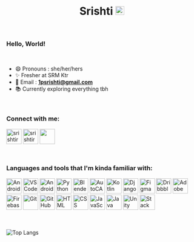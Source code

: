 <h1 align="center">Srishti <img src="https://img.icons8.com/color/2x/instagram-verification-badge.png" height="23">
</h1>

<br>

### Hello, World!

<br>

- :smile: Pronouns : she/her/hers
- :sparkles: Fresher at SRM Ktr
- :e-mail: Email : <a href="mailto:1psrishti@gmail.com" target="blank">**1psrishti@gmail.com**</a>
- :books: Currently exploring everything tbh

<br>

### Connect with me:

<p  align="left">

<a  href="https://linkedin.com/in/srishtirawat2002"  target="_blank">
<img  align="center"  src="https://img.icons8.com/doodle/2x/linkedin.png"  alt="srishtirawat2002"  height="40"  width="40"  /></a>
<a  href="https://www.instagram.com/_srishtayyy_"  target="_blank">
<img  align="center"  src="https://img.icons8.com/dusk/2x/instagram-new.png"  alt="srishtirawat2002"  height="40"  width="40"  /></a>
<a href="mailto:1psrishti@gmail.com" target="_blank">
<img  align="center"  src="https://img.icons8.com/doodle/2x/gmail.png"  height="40"  width="40"  /></a>


</p>

<br>

### Languages and tools that I'm kinda familiar with:

<p  align="left">

<img src="https://img.icons8.com/plasticine/2x/android-os.png"  alt="Android"  width="40"  height="40"/>    
<img src="https://img.icons8.com/plasticine/2x/visual-studio-code-2019.png"  alt="VSCode"  width="40"  height="40"/>
<img src="https://static.wikia.nocookie.net/logopedia/images/e/ed/Android_Studio_2019.png/revision/latest/scale-to-width-down/340?cb=20200605162922" alt="Android Studio" width="40"  height="40"/>
<img src="https://img.icons8.com/color/2x/python.png"  alt="Python"  width="40"  height="40"/>   
<img src="https://img.icons8.com/color/2x/blender-3d.png"  alt="Blender"  width="40"  height="40"/>    
<img src="https://img.icons8.com/color/2x/autodesk-autocad.png"  alt="AutoCAD"  width="40"  height="40"/>    
<img src="https://img.icons8.com/color/2x/kotlin.png"  alt="Kotlin"  width="40"  height="40"/>  
<img  src="https://img.icons8.com/color/2x/fa314a/django.png"  alt="Django"  width="40"  height="40"/> 
<img src="https://www.vectorlogo.zone/logos/figma/figma-icon.svg"  alt="Figma"  width="40"  height="40"/>    
<img src="https://img.icons8.com/dusk/2x/dribbble.png"  alt="Dribbble"  width="40"  height="40"/>    
<img src="https://img.icons8.com/color/2x/adobe-xd.png"  alt="Adobe XD"  width="40"  height="40"/>    
<img src="https://img.icons8.com/color/2x/firebase.png"  alt="Firebase"  width="40"  height="40"/>    
<img src="https://img.icons8.com/color/2x/git.png"  alt="Git"  width="40"  height="40"/>    
<img src="https://img.icons8.com/fluent/2x/github.png"  alt="GitHub"  width="40"  height="40"/>
<img src="https://img.icons8.com/color/2x/html-5.png"  alt="HTML"  width="40"  height="40"/>
<img src="https://img.icons8.com/color/2x/css3.png"  alt="CSS"  width="40"  height="40"/>    
<img src="https://img.icons8.com/color/2x/javascript-logo-1.png"  alt="JavaScript"  width="40"  height="40"/>    
<img src="https://img.icons8.com/color/2x/java-coffee-cup-logo.png"  alt="Java"  width="40"  height="40"/>      
<img src="https://img.icons8.com/fluent/2x/unity.png"  alt="Unity 3D"  width="40"  height="40"/>    
<img src="https://img.icons8.com/color/2x/stackoverflow.png"  alt="Stack Overflow"  width="40"  height="40"/>    

<br>
<br>
<br>

![Top Langs](https://github-readme-stats.vercel.app/api/top-langs/?username=1psrishti&bg_color=120,0d1117,6549c2&title_color=73CFFE&text_color=fff&hide_border=true&layout=compact)
